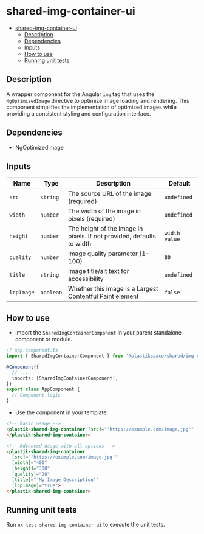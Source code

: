 # shared-img-container-ui

- [shared-img-container-ui](#shared-img-container-ui)
  - [Description](#description)
  - [Dependencies](#dependencies)
  - [Inputs](#inputs)
  - [How to use](#how-to-use)
  - [Running unit tests](#running-unit-tests)

## Description

A wrapper component for the Angular `img` tag that uses the `NgOptimizedImage` directive to optimize image loading and rendering.
This component simplifies the implementation of optimized images while providing a consistent styling and configuration interface.

## Dependencies

- NgOptimizedImage

## Inputs

| Name       | Type      | Description                                                           | Default       |
| ---------- | --------- | --------------------------------------------------------------------- | ------------- |
| `src`      | `string`  | The source URL of the image (required)                                | `undefined`   |
| `width`    | `number`  | The width of the image in pixels (required)                           | `undefined`   |
| `height`   | `number`  | The height of the image in pixels. If not provided, defaults to width | `width value` |
| `quality`  | `number`  | Image quality parameter (1-100)                                       | `80`          |
| `title`    | `string`  | Image title/alt text for accessibility                                | `undefined`   |
| `lcpImage` | `boolean` | Whether this image is a Largest Contentful Paint element              | `false`       |

## How to use

- Import the `SharedImgContainerComponent` in your parent standalone component or module.

```typescript
// app.component.ts
import { SharedImgContainerComponent } from '@plastikspace/shared/img-container/ui';

@Component({
  // ...
  imports: [SharedImgContainerComponent],
})
export class AppComponent {
  // Component logic
}
```

- Use the component in your template:

```html
<!-- Basic usage -->
<plastik-shared-img-container [src]="'https://example.com/image.jpg'" [width]="400">
</plastik-shared-img-container>

<!-- Advanced usage with all options -->
<plastik-shared-img-container
  [src]="'https://example.com/image.jpg'"
  [width]="400"
  [height]="300"
  [quality]="90"
  [title]="'My Image Description'"
  [lcpImage]="true">
</plastik-shared-img-container>
```

## Running unit tests

Run `nx test shared-img-container-ui` to execute the unit tests.
